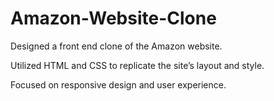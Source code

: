 # Amazon-Website-Clone

Designed a front end clone of the Amazon website.

Utilized HTML and CSS to replicate the site’s layout and style.

Focused on responsive design and user experience.
